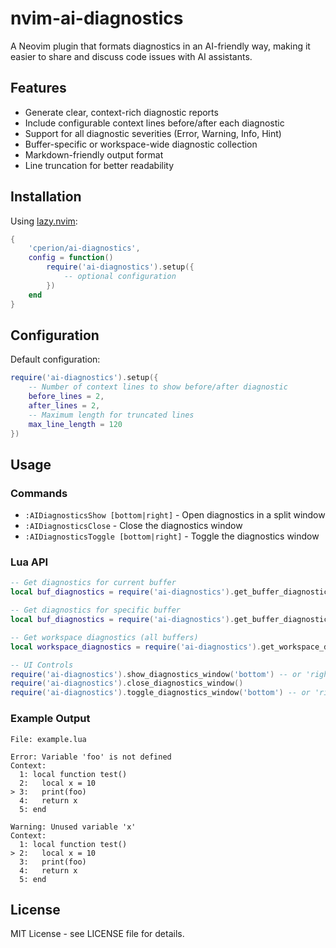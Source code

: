 # nvim-ai-diagnostics

A Neovim plugin that formats diagnostics in an AI-friendly way, making it easier to share and discuss code issues with AI assistants.

## Features

- Generate clear, context-rich diagnostic reports
- Include configurable context lines before/after each diagnostic
- Support for all diagnostic severities (Error, Warning, Info, Hint)
- Buffer-specific or workspace-wide diagnostic collection
- Markdown-friendly output format
- Line truncation for better readability

## Installation

Using [lazy.nvim](https://github.com/folke/lazy.nvim):

```lua
{
    'cperion/ai-diagnostics',
    config = function()
        require('ai-diagnostics').setup({
            -- optional configuration
        })
    end
}
```

## Configuration

Default configuration:

```lua
require('ai-diagnostics').setup({
    -- Number of context lines to show before/after diagnostic
    before_lines = 2,
    after_lines = 2,
    -- Maximum length for truncated lines
    max_line_length = 120
})
```

## Usage

### Commands

- `:AIDiagnosticsShow [bottom|right]` - Open diagnostics in a split window
- `:AIDiagnosticsClose` - Close the diagnostics window
- `:AIDiagnosticsToggle [bottom|right]` - Toggle the diagnostics window

### Lua API

```lua
-- Get diagnostics for current buffer
local buf_diagnostics = require('ai-diagnostics').get_buffer_diagnostics()

-- Get diagnostics for specific buffer
local buf_diagnostics = require('ai-diagnostics').get_buffer_diagnostics(bufnr)

-- Get workspace diagnostics (all buffers)
local workspace_diagnostics = require('ai-diagnostics').get_workspace_diagnostics()

-- UI Controls
require('ai-diagnostics').show_diagnostics_window('bottom') -- or 'right'
require('ai-diagnostics').close_diagnostics_window()
require('ai-diagnostics').toggle_diagnostics_window('bottom') -- or 'right'
```

### Example Output

```
File: example.lua

Error: Variable 'foo' is not defined
Context:
  1: local function test()
  2:   local x = 10
> 3:   print(foo)
  4:   return x
  5: end

Warning: Unused variable 'x'
Context:
  1: local function test()
> 2:   local x = 10
  3:   print(foo)
  4:   return x
  5: end
```

## License

MIT License - see LICENSE file for details.

